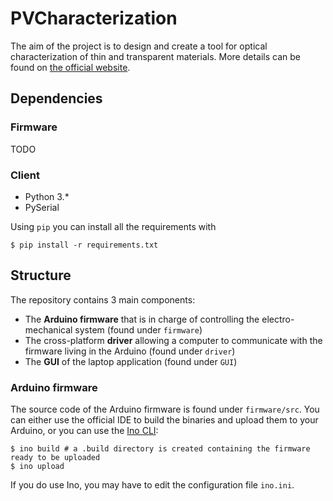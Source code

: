 # PVCharacterization

The aim of the project is to design and create a tool for optical characterization of thin and transparent materials. More details can be found on [the official website](http://www.sensorica.co/home/what-we-do/projects/pv-characterization).

## Dependencies
### Firmware
TODO

### Client
* Python 3.*
* PySerial

Using `pip` you can install all the requirements with

```console
$ pip install -r requirements.txt
```

## Structure
The repository contains 3 main components:

* The **Arduino firmware** that is in charge of controlling the electro-mechanical system (found under `firmware`)
* The cross-platform **driver** allowing a computer to communicate with the firmware living in the Arduino (found under `driver`)
* The **GUI** of the laptop application (found under `GUI`)

### Arduino firmware
The source code of the Arduino firmware is found under `firmware/src`. You can either use the official IDE to build the binaries and upload them to your Arduino, or you can use the [Ino CLI](http://inotool.org/):

```console
$ ino build # a .build directory is created containing the firmware ready to be uploaded
$ ino upload
```

 If you do use Ino, you may have to edit the configuration file `ino.ini`.
